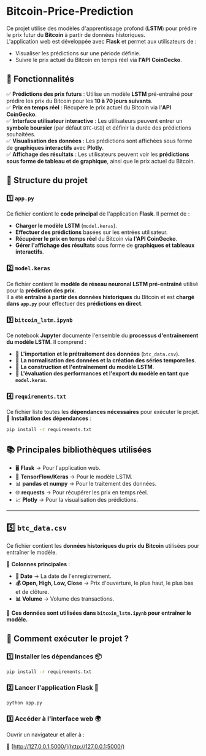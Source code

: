 # **Bitcoin-Price-Prediction**  

Ce projet utilise des modèles d'apprentissage profond (**LSTM**) pour prédire le prix futur du **Bitcoin** à partir de données historiques.  
L'application web est développée avec **Flask** et permet aux utilisateurs de :  
- Visualiser les prédictions sur une période définie.  
- Suivre le prix actuel du Bitcoin en temps réel via **l'API CoinGecko**.

## **🚀 Fonctionnalités**  

✅ **Prédictions des prix futurs** : Utilise un modèle **LSTM** pré-entraîné pour prédire les prix du Bitcoin pour les **10 à 70 jours suivants**.  
✅ **Prix en temps réel** : Récupère le prix actuel du Bitcoin via l'**API CoinGecko**.  
✅ **Interface utilisateur interactive** : Les utilisateurs peuvent entrer un **symbole boursier** (par défaut `BTC-USD`) et définir la durée des prédictions souhaitées.  
✅ **Visualisation des données** : Les prédictions sont affichées sous forme de **graphiques interactifs** avec **Plotly**.  
✅ **Affichage des résultats** : Les utilisateurs peuvent voir les **prédictions sous forme de tableau et de graphique**, ainsi que le prix actuel du Bitcoin.  


## **📁 Structure du projet**  

### **1️⃣ `app.py`**  
Ce fichier contient le **code principal** de l'application **Flask**. Il permet de :  
- **Charger le modèle LSTM** (`model.keras`).  
- **Effectuer des prédictions** basées sur les entrées utilisateur.  
- **Récupérer le prix en temps réel** du Bitcoin via **l'API CoinGecko**.  
- **Gérer l'affichage des résultats** sous forme de **graphiques et tableaux interactifs**.  

### **2️⃣ `model.keras`**  
Ce fichier contient le **modèle de réseau neuronal LSTM pré-entraîné** utilisé pour la **prédiction des prix**.  
Il a été **entraîné à partir des données historiques** du Bitcoin et est **chargé dans `app.py`** pour effectuer des **prédictions en direct**.  


### **3️⃣ `bitcoin_lstm.ipynb`**  
Ce notebook **Jupyter** documente l'ensemble du **processus d'entraînement du modèle LSTM**. Il comprend :  

- 📌 **L'importation et le prétraitement des données** (`btc_data.csv`).  
- 📌 **La normalisation des données et la création des séries temporelles**.  
- 📌 **La construction et l'entraînement du modèle LSTM**.  
- 📌 **L'évaluation des performances et l'export du modèle en tant que `model.keras`**.  


### **4️⃣ `requirements.txt`**  
Ce fichier liste toutes les **dépendances nécessaires** pour exécuter le projet.  
📌 **Installation des dépendances** :  
```bash
pip install -r requirements.txt
```

## **📚 Principales bibliothèques utilisées**  

- 🖥 **Flask** → Pour l'application web.  
- 🤖 **TensorFlow/Keras** → Pour le modèle LSTM.  
- 📊 **pandas et numpy** → Pour le traitement des données.  
- 🌐 **requests** → Pour récupérer les prix en temps réel.  
- 📈 **Plotly** → Pour la visualisation des prédictions.  

---

## **5️⃣ `btc_data.csv`**  
Ce fichier contient les **données historiques du prix du Bitcoin** utilisées pour entraîner le modèle.  

🔹 **Colonnes principales** :  
- **📅 Date** → La date de l'enregistrement.  
- **💰 Open, High, Low, Close** → Prix d'ouverture, le plus haut, le plus bas et de clôture.  
- **📊 Volume** → Volume des transactions.  

📌 **Ces données sont utilisées dans `bitcoin_lstm.ipynb` pour entraîner le modèle.**  


## **🚀 Comment exécuter le projet ?**  

### **1️⃣ Installer les dépendances** 📦  
```bash
pip install -r requirements.txt
```

### **2️⃣ Lancer l'application Flask 🚀**  
```bash
python app.py
```

### **3️⃣ Accéder à l'interface web 🌍**  
Ouvrir un navigateur et aller à :  

🔗 [http://127.0.0.1:5000/](http://127.0.0.1:5000/)  
